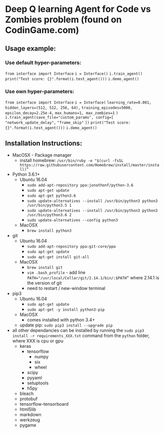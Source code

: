 # Deep Q learning Agent for Code vs Zombies problem (found on CodinGame.com)

## Usage example:
### Use default hyper-parameters:
`from interface import Interface`
`i = Interface()`
`i.train_agent()`
`print("Test score: {}".format(i.test_agent()))`
`i.demo_agent()`

### Use own hyper-parameters:
`from interface import Interface`
`i = Interface(`
    `learning_rate=0.001, hidden_layers=(512, 512, 256, 64),`
    `training_episodes=5000, epsilon_decay=2.25e-4,`
    `max_humans=1, max_zombies=1`
`)`
`i.train_agent(save_file="custom_params", config=[`
	`"network_update_delay",`
	`"frame_skip"`
`])`
`print("Test score: {}".format(i.test_agent()))`
`i.demo_agent()`

## Installation Instructions:
* MacOSX - Package manager
    * install homebrew: `/usr/bin/ruby -e "$(curl -fsSL https://raw.githubusercontent.com/Homebrew/install/master/install)”`
* Python 3.6.1+
    * Ubuntu 16.04
        * `sudo add-apt-repository ppa:jonathonf/python-3.6`
        * `sudo apt-get update`
        * `sudo apt-get python3.6`
        * `sudo update-alternatives --install /usr/bin/python3 python3 /usr/bin/python3.5 1`
        * `sudo update-alternatives --install /usr/bin/python3 python3 /usr/bin/python3.6 2`
        * `sudo update-alternatives --config python3`
    * MacOSX
        * `brew install python3`
* git
    * Ubuntu 16.04
        * `sudo add-apt-repository ppa:git-core/ppa`
        * `sudo apt-get update`
        * `sudo apt-get install git-all`
    * MacOSX
        * `brew install git`
        * `vim .bash_profile` - add line `PATH="/usr/local/Cellar/git/2.14.1/bin/:$PATH”` where 2.14.1 is the version of git
        * need to restart / new-window terminal
* pip3
    * Ubuntu 16.04
        * `sudo apt-get update`
        * `sudo apt-get -y install python3-pip`
    * MacOSX
        * comes installed with python 3.4+
    * update pip: `sudo pip3 install --upgrade pip`
* all other dependancies can be installed by running the `sudo pip3 install -r requirements_XXX.txt` command from the `python` folder, where XXX is cpu or gpu
    * keras
        * tensorflow
            * numpy
            * six
            * wheel
        * scipy
        * pyyaml
        * setuptools
        * h5py
	* bleach
	* protobuf
	* tensorflow-tensorboard
	* html5lib
	* markdown
	* werkzeug
    * pygame
